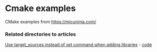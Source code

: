 # Cmake examples

CMake examples from <https://micuninja.com/>  

### Related directories to articles
[Use target_sources instead of set command when adding libraries](https://micuninja.com/2018/11/14/use_target_sources_instead_of_set_command_when_adding_libraries_cmake/) - [code](using_target_sources/README.md)
